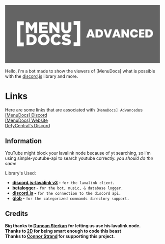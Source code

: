 ![MenuDocs AdvancedBanner](MenuDocs.jpg "MDAdv")

Hello, i'm a bot made to show the viewers of [MenuDocs] what is possible with the [discord.js](https://discord.js.org/) library and more.

# Links

Here are some links that are associated with `[MenuDocs] Advanced`us
[[MenuDocs] Discord](https://discord.gg/MgVaazZ)  
[[MenuDocs] Website](https://menudocs.org/)  
[DefyCentral's Discord](https://discord.gg/FHR2msy)  

## Information

YouTube might block your lavalink node because of yt searching, so i'm using simple-youtube-api to search youtube correctly.
*you should do the same*

Library's Used:

- **[discord.js-lavalink v3](https://npmjs.com/discord.js-lavalink) -** `for the lavalink client.`
- **[betalogger](https://npmjs.com/betalogger) -** `for the bot, music, & database logger.`
- **[discord.js](https://npmjs.com/discord.js) -** `for the connection to the discord api.`
- **[glob](https://npmjs**.com/glob) -** `for the categorized commands directory support.`

## Credits

**Big thanks to [Duncan Sterkan](https://twitter.com/duncte123) for letting us use his lavalink node.**  
**Thanks to [2D](https://twitter.com/The2DPerson) for being smart enough to code this beast**  
**Thanks to [Connor Strand](https://twitter.com/Strandable) for supporting this project.**  
